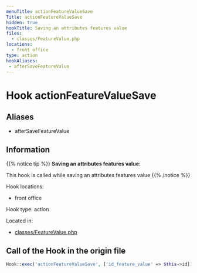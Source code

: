 ```yaml
---
menuTitle: actionFeatureValueSave
Title: actionFeatureValueSave
hidden: true
hookTitle: Saving an attributes features value
files:
  - classes/FeatureValue.php
locations:
  - front office
type: action
hookAliases:
 - afterSaveFeatureValue
---
```


# Hook actionFeatureValueSave

## Aliases
 
 - afterSaveFeatureValue



## Information

{{% notice tip %}}
**Saving an attributes features value:** 

This hook is called while saving an attributes features value
{{% /notice %}}

Hook locations: 
  - front office

Hook type: action

Located in: 
  - [classes/FeatureValue.php](https://github.com/PrestaShop/PrestaShop/blob/8.0.x/classes/FeatureValue.php)

## Call of the Hook in the origin file

```php
Hook::exec('actionFeatureValueSave', ['id_feature_value' => $this->id])
```